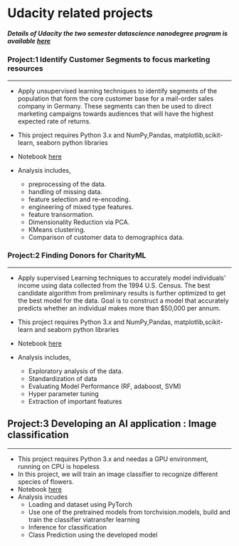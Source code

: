 # Udacity related projects
##### Details of Udacity the two semester datascience nanodegree program is available [here]( https://www.udacity.com/course/data-scientist-nanodegree--nd025)

### Project:1 Identify Customer Segments to focus marketing resources
--------------------------------------------------------------

 - Apply unsupervised learning techniques to identify segments of the population that form the core customer base for a mail-order sales company in Germany. These segments can then be used to direct marketing campaigns towards audiences that will have the highest expected rate of returns.
 - This project requires Python 3.x and NumPy,Pandas, matplotlib,scikit-learn, seaborn python libraries
- Notebook [here](https://github.com/leinada/UD/blob/master/customer_segments/Identify_Customer_Segments.ipynb)
- Analysis includes,

  * preprocessing of the data.
  * handling of missing data.
  * feature selection and re-encoding.
  * engineering of mixed type features.
  * feature transormation.
  * Dimensionality Reduction via PCA.
  * KMeans clustering.
  * Comparison of customer data to demographics data.

### Project:2 Finding Donors for CharityML
--------------------------------------------------------------
- Apply supervised Learning techniques  to accurately model individuals' income using data collected from the 1994 U.S. Census. The best candidate algorithm from preliminary results is further optimized to get the best model for  the data. Goal is to  construct a model that accurately predicts whether an individual makes more than $50,000 per annum.

- This project requires Python 3.x and NumPy,Pandas, matplotlib,scikit-learn and  seaborn python libraries

- Notebook [here](https://github.com/leinada/UD/blob/master/finding_donors/finding_donors.ipynb)

- Analysis includes,

  * Exploratory analysis of the data.
  * Standardization of data
  * Evaluating Model Performance (RF, adaboost, SVM)
  * Hyper parameter tuning
  * Extraction  of important features

## Project:3  Developing an AI application : Image classification
--------------------------------------------------------------
 - This project requires Python 3.x and needas a GPU environment, running on CPU is hopeless
- In this project, we will train an image classifier to recognize different species of flowers.
- Notebook [here](https://github.com/leinada/UD/blob/master/imageClassifierUsing_pytorch/ImageClassifierProject.ipynb)
- Analysis incudes
  * Loading and dataset using PyTorch
  * Use one of the pretrained models from torchvision.models, build and train the classifier viatransfer learning
  * Inference for classification
  * Class Prediction using the developed model
